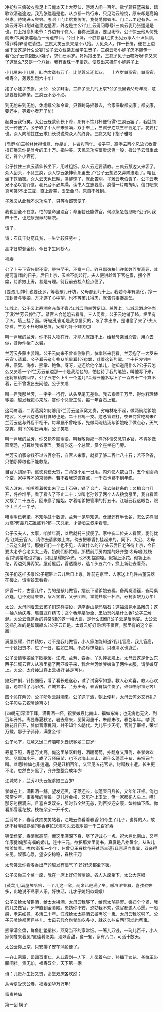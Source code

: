 <!-- { "loadSidebar": true } -->
净扮张三疯破衣赤足上云俺本天上大罗仙，游戏人间一百年。欲学颠狂蓝采和，踏歌饮酒道途边。我乃张邋遢是也。从京都一路行来，只见瑞云缭绕，原来却是高翰林家。待俺进去会会。哪咍！门上给我传传，我待觅你者爷。门上云里边有客。三疯云呀呀口削难道里边是客，外边是主么?门上云请问尊号?三疯云我乃张邋遢是也。门上报禀知老爷：外边有个疯人，自称张邋遢，要见老爷。公子惊云他从何处而来?久闻张邋遢乃一有道神仙，今日下降，不胜惊喜!连忙出见云家人不识仙颜，得罪得罪!请进请进。三疯大笑云原来是个八抬。入见众人，作一长揖，便在上边坐下云这是什么公宴?公子云众位亲友给学生贺子。三疯云那小娃子怎不赐俺一看?公子云快抱出小娃子，求仙长添岁。妈妈抱出来，三疯子见子云哎呀呀!你又来了这里么?又是一个八抬。我有寿珠一串奉送。便取出来挂在小娃脖子上

小儿男来小儿男，肚内文章有万千。比他尊公还长业，一十六岁做高官，做高官，福寿全，轰轰烈烈六十年!

抱了小娃子去罢。太公、公子拜谢，三疯子云几时上京?公子云因着父母年高，意思要告假养亲。三疯云不必不必。

到无妨来到无妨，休虑尊公和令堂。只管跨马摇鞭去，合家保取都安康；都安康，要还乡，等着小者开了坊!

起身云我行矣。太公云既蒙仙长下降，那有不饮几杯便行得?三疯云罢了，我就领扰一杯便了。公子取了个大杯来斟满，双手奉上，三疯子连饮三杯云足了。我要行也。众人向前拉住云求仙长说说俺众人的终身。三疯又站下指子雅唱

[皂罗袍]王翰林休得埋怨，你是卯，卜者的同年。指子平、高季云两个风流老教官指石庵云你是当今的王十万。指仲美、天民云功名富贵您俩一般，指公予云借重此老，得个小官衔。

公子拉住三疯云请仙长坐下，用过粗饭。众人云还要请教。三疯云那边又来客了。众人回头，不见三疯，众人惊云张神仙那里去了?公子云想必又弄障法走了。咱且坐下饮酒罢。众人云天色巳晚，俱醉饱了，就此告别。子雅云老伯请了。公子云老兄不必以言介意。老兄台不必焦燥，读书人立志要高。疯僧一片瞎胡叨，信口吧来真可笑!不出三载，直上青霄，玉堂金马，原自不难到。

子雅云从此我不求功名了，只等令郎罢便了。

我也到全不在念，怕的是命里没官；命里若还能做官，何必急急苦思盼?公子同我四十三，也还康强做的翰院。

请了。

诗：石氏丰财范氏贫，一生计较枉劳神；

高才日望登金榜，今日才生同榜人。

祝寿

公了上云下官告假还家，祭扫茔田，不觉三月。昨日那张神仙许爹娘百岁高寿，甚是可喜!看的日子，后日上京，天冷不能起行。夫人便讲趁着下官在家，摆个酒席，给爹娘上寿，甚是有理。待我前去检点检点便了。

[耍孩儿]神仙说要还乡，等着孩儿开坊，父母都到九十上。我若今年有造化，挣一顶封赠与爹娘，方才遂了心中望。也不等孩儿得志，就告假事奉高堂。

江城上，公子云上寿酒席完备不曾?江城云间兰芳便知。兰芳上，江城云酒席停当了没?兰芳云停当了。请官人合姐姐去看看。三人同看，公子云地铺了毡，炉里有了火，墙上挂了画。呀!这孔雀毛是我京里买的，忘了拿出来，是谁偷了来了?夫人你看，兰芳不枉的做总管，安排的好不鲜明也!

叫一声我的兰芳，你不只人物在行，才能人就跟不上。给我母亲当总管，用心去做，赏你件梭布衣裳。

兰芳云多蒙主赏赐。公子云向来不曾查你账目，快拿账来我看。兰芳抱了一大罗来云官人请看。公子看云这么些从那里看起?也罢，就看这新的罢。二十日发钱四吊，燕窝、海参、熊掌、鲍鱼。呀呀，这还给他个单儿，他知道用什么?公子云怎么又夹着一个?兰芳云前边那一个是我给他的，怕他待了我的笔迹，叫他写下来，还将原稿变回来。公子云怎么上头一个差儿?兰芳云他多写上了一百五十二个算不着，还不曾发出去问他。公子笑唱

叫一声我那兰芳，一字字一行行，从头至尾无差账。我去京师千万里，得你料理替爹娘，越发我把心来放。赏你个总管工价，每一年百石上粮。

这两席酒，二两燕窝如何够用?兰芳云这燕窝太贵，穷翰林吃不起，做两碗给爹娘吃罢。公子云这总管打算的也是。二十日鸡一支。这总管该打，夜来何曾吃鸡来?兰芳云这与外厨不相干。每早晨不曾吃饭，先做两碗热汤与爹娘吃了做点心，天气凉爽，剩下的明日再用。公子笑唱

叫一声我的兰芳，你又能孝顺爹娘，叫我敬你那一样?体情又念穷乡官，不肯多做燕窝汤，打算给我省家当。我有你这一个总管，赏个座坐在门旁。

兰芳云咱家杂粮不过五百余石，自官人来家，就费了够二百七八十石；若不俭省，只怕那俸粮也不能救急。

自官人到家中，这使费便无穷，二两银不足一日用。内外使人数百口，五个仓囤两个空，家中等不的京师俸。若不着我这谨查点，一千石也费不到年终。

官人没来，咱爹看着拨出来了二十石谷，锁了仓门，我去贴封条的；又把仓门开开，将谷堆平，看了看去了不止二十；又叫老孙领了两个人去粮食房里，我自看着又拨了二十五石。回来禀了姐姐，才着咱爹把管事的打五十。江城云我这眼色，跟不上兰芳一半子。

咱爹爹已老耄，不知哄过十数遭，兰芳一见早知道。仓里还有半仓谷，怎么这样眼力高?再差几石谁能料?那一天又拨，才请咱三叔来看着。

公子云夫人，大事，咱爹年高，以后就托三叔便了。家中有二位夫人看管，我何忧哉!江城云官人，请你去请爹娘上席。俺去把春香扎挂起来的。同下，太公、太母上云这么时节，那媳妇们一个也不见，去做什么的?丫头云后日老爷待上京，今日要太老爷合老太太上寿，奶奶们都忙哩。那楼前厅房内摆的好齐整!太母唱[桂枝香]才到楼陈设才罢，只见是耀眼争光，也不知摆的嗄。似锦上添花，似锦上添花，两边列屏两架。屋前屋后，香透窗纱，选丫头五六个，换上新鞋去看茶。

孩子们这样多事!公子冠带上云儿后日上京。昨前在京里，人家送上几件古董玩器在楼上，请爹娘去看看。

炉香一片，古董几件，为的是孩儿做官，摆设下请爹娘去看。备两桌酒筵，备两桌酒筵，也不别请亲眷，家人聚首，父子团圆。堂前共献一杯酒，寿祝爹娘万万年!

太公、太母同着去云孩子们这样摆设，这座寿山是玛瑙石；这福海是水晶雕的；这一轴八仙庆寿，眉目这样精巧；这个香炉是渗金，里边焚的是什么香?公子云龙涎。太公云怪道香的异常!挂的这一幅大画，是什么图像?公子云是瑶池宴。太公云这插孔雀的是玻璃瓶么?公子云正是。太母云好好!你若不做官，那里有的这个东西!

满屋照耀，件件精妙，若不是我儿做官，小人家怎能知道?我儿官高，我儿官高，一个媳妇贤孝，过了一日，胜如三朝。不必珍馑常到，只碗清水也逍遥。

公子云请爹娘坐下歇歇罢。江城、兰芳、春香、丫头捧衣服上，太母云这是什么东西子江城云官人从京里捎了两匹缎子来，我合兰芳给爹娘做了两件衣服，请爹娘穿上。太公、太母接过穿上云极好!甚是可体。

媳妇伶俐，针指细密，看了看长短遂心，试了试宽窄如意。教人心欢喜，教人心欢喜，晚来得了儿家济。江城甚孝，兰芳出奇，春香有福生贵子，谁似咱家福寿齐!

四个站在两旁，公子吩咐云斟酒来。公子送了酒，朝上便拜，太母云何必又行礼?公子叩头云祝爹娘百岁!

[四朝元]深深下拜，满斟酒一杯。祝爹娘寿比南山，福如东海；也无病也无灾，到百年开外。离是春夏秋冬，暑去寒来，见黄河虽千，朱颜未改，春色年年。噤!武陵花日日开，好似晋家桃园，并不知什么朝代。为儿平步天街，官到了宰相，荣华万载，那子子孙孙，满堂金带!

公子站下，江城又送二杯酒叩头云祝爹娘二百岁!

寿星下照，寿星万丈高。俺这里杀烹鲜鲤，酒暖葡萄，扑翻身又拜倒，奉爹娘欢笑。见那海水干，成了万顷田苗，也不必海上三山，说什么蓬莱十岛，去把天门叫。噤!那神仙也非逍遥，只是旺相百年，又早见五花官诰，封赠数十遭。长生更不老，忽然白头黑了，齐齐整整变成年少!

江城站下，兰芳叩头云祝爹娘三百岁!

爹娘在上，满斟酒一觞。望发还黑，牙落还长，似蓬壶日月长，又年年旺相。俺也常常少年，事奉我的爹娘。见儿登金榜，又见孙上玉堂，俺一家都在人头上。嗏!那牙笏摆满床，且喜白发双亲，那时节全然无恙，到百岁还安康，如神仙下降。你看那雪莲花放，枝枝朵朵一开千丈。

兰芳站下，春香跌跌笑笑站着，江城云你看看春香!如今生了儿子，也算的人，敢还不给爹娘斟酒?春香疾忙送酒叩头云祝爹娘一千二百岁寿!

锦堂佳宴，寿酒献高前。俺这里深深下身，尽了这诚心一点。祝大寿比南山，又年年康健!俺那有福的娇儿，连中三元，欲把那梦里尚书，真真是八抬黄伞，从头儿摆爹娘看。噤!笑彭祖一少年，何曾见王母桃花开过两三遍?且喜满门贵显，双亲得亲见。奴家心愿，望安安稳稳，春秋千万!

太母笑云你看春香出产的越发有福气了!好好!您都坐下罢。

公子云你三个坐一席，我在一席上好伺候爹娘。各人入席坐下，太公大喜唱

[黄莺儿]满屋笑哈哈，一个儿这一窝，两席已是满了坐。暖溶溶春和，喜孜孜笑多，此地说不尽家人乐。好快活，儿才子媳妇似嫦娥!

公子云给太爷斟酒，给太太换酒。太母云我够了，给您太爷斟罢。媳妇个个贤，我的儿又做官，牙牌直到金銮殿。恐妨你不安，恐妨我不欢，做官都遂人心愿。一般般，老来如意，多活二十年。江城给太太斟酒云娘再吃一盅。太母云我吃够了。公子云爹娘都再用些儿。太母云我合您爹能吃多少，就这么些东西?可忒也费事。

熊掌满金盘，鲜鱼肚鳖裙衫，燕窝当不的家常饭。一箸儿万钱，一碗儿百千，小人家何曾来着见?这佳肴肥美，酒味香甜，这一餐，家有八口，可活十数天。

太公云你上京，只安排了安车蒲轮便了。

一齐上家室，团圆百事佳，从此官到一人下。儿带着乌纱，孙插了宫花，爷娘玉带腰间挂。贵无加，福寿双全，天下第一家!

诗：儿贵孙生妇又贤，高堂双庆各欢然；

从今更受天公眷，福寿荣华万万年!

富贵神仙

第一回  楔子

